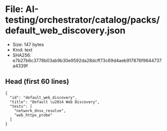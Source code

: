 # File: AI-testing/orchestrator/catalog/packs/default_web_discovery.json

- Size: 147 bytes
- Kind: text
- SHA256: e7b27b6c3778b03ab9b30e9592da28dcff73c69d4aeb917876f9644737a4339f

## Head (first 60 lines)

```
{
  "id": "default_web_discovery",
  "title": "Default \u2014 Web Discovery",
  "tests": [
    "network_dnsx_resolve",
    "web_httpx_probe"
  ]
}
```

